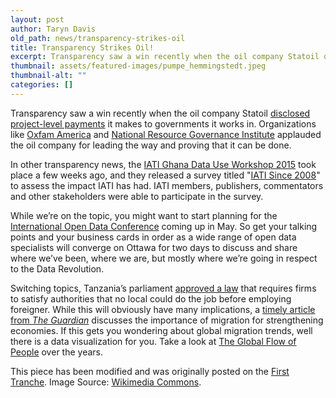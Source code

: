 ```yaml
---
layout: post
author: Taryn Davis
old_path: news/transparency-strikes-oil
title: Transparency Strikes Oil!
excerpt: Transparency saw a win recently when the oil company Statoil disclosed project-level payments it makes to governments it works in. Organizations like Oxfam America and National Resource Governance Institute ...
thumbnail: assets/featured-images/pumpe_hemmingstedt.jpeg
thumbnail-alt: ""
categories: []
---
```


Transparency saw a win recently when the oil company Statoil [disclosed project-level payments](http://www.statoil.com/no/InvestorCentre/AnnualReport/AnnualReport2014/Documents/DownloadCentreFiles/01_KeyDownloads/2014%20Payments%20to%20governments.pdf) it makes to governments it works in. Organizations like [Oxfam America](http://politicsofpoverty.oxfamamerica.org/2015/03/why-is-oxfam-applauding-an-oil-company-transparency/) and [National Resource Governance Institute](http://www.resourcegovernance.org/news/press_releases/statoil-disclosures-undermine-us-oil-lobby-arguments) applauded the oil company for leading the way and proving that it can be done.

In other transparency news, the [IATI Ghana Data Use Workshop 2015](http://www.aidtransparency.net/about/partner-country-perspectives/iatiundp-regional-workshop-on-data-usage-accra-ghana) took place a few weeks ago, and they released a survey titled "[IATI Since 2008](http://www.aidtransparency.net/news/take-the-iati-since-2008-survey)" to assess the impact IATI has had. IATI members, publishers, commentators and other stakeholders were able to participate in the survey.

While we’re on the topic, you might want to start planning for the [International Open Data Conference](http://www.opengovpartnership.org/blog/erik-waddell/2015/02/02/3rd-international-open-data-conference-iodc) coming up in May. So get your talking points and your business cards in order as a wide range of open data specialists will converge on Ottawa for two days to discuss and share where we’ve been, where we are, but mostly where we’re going in respect to the Data Revolution.

Switching topics, Tanzania’s parliament [approved a law](http://www.bbc.com/news/world-africa-31965595) that requires firms to satisfy authorities that no local could do the job before employing foreigner. While this will obviously have many implications, a [timely article from *The Guardian*](http://www.theguardian.com/world/2015/mar/19/the-migration-fuelling-george-osbornes-comeback-country) discusses the importance of migration for strengthening economies. If this gets you wondering about global migration trends, well there is a data visualization for you. Take a look at [The Global Flow of People](http://www.global-migration.info/) over the years.


This piece has been modified and was originally posted on the [First Tranche](http://aiddata.org/blog/this-week-transparency-strikes-oil). Image Source: [Wikimedia Commons](http://commons.wikimedia.org/wiki/File:Pumpe_Hemmingstedt.JPG#/media/File:Pumpe_Hemmingstedt.JPG).
